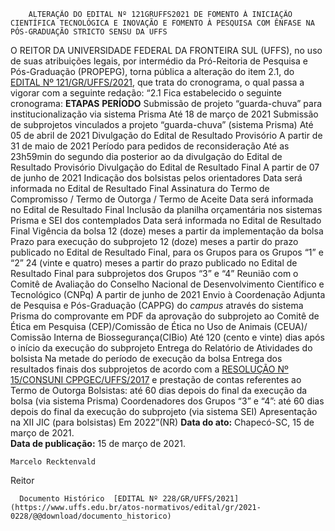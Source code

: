         ALTERAÇÃO DO EDITAL Nº 121GRUFFS2021 DE FOMENTO À INICIAÇÃO CIENTÍFICA TECNOLÓGICA E INOVAÇÃO E FOMENTO À PESQUISA COM ÊNFASE NA PÓS-GRADUAÇÃO STRICTO SENSU DA UFFS  

 O REITOR DA UNIVERSIDADE FEDERAL DA FRONTEIRA SUL (UFFS), no uso de suas atribuições legais, por intermédio da Pró-Reitoria de Pesquisa e Pós-Graduação (PROPEPG), torna pública a alteração do item 2.1, do [EDITAL Nº 121/GR/UFFS/2021](https://www.uffs.edu.br/atos-normativos/edital/gr/2021-0121), que trata do cronograma, o qual passa a vigorar com a seguinte redação: “2.1 Fica estabelecido o seguinte cronograma:     **ETAPAS**   **PERÍODO**     Submissão de projeto “guarda-chuva” para institucionalização via sistema Prisma   Até 18 de março de 2021     Submissão de subprojetos vinculados a projeto “guarda-chuva” (sistema Prisma)   Até 05 de abril de 2021     Divulgação do Edital de Resultado Provisório   A partir de 31 de maio de 2021     Período para pedidos de reconsideração   Até as 23h59min do segundo dia posterior ao da divulgação do Edital de Resultado Provisório     Divulgação do Edital de Resultado Final   A partir de 07 de junho de 2021     Indicação dos bolsistas pelos orientadores   Data será informada no Edital de Resultado Final     Assinatura do Termo de Compromisso / Termo de Outorga / Termo de Aceite   Data será informada no Edital de Resultado Final     Inclusão da planilha orçamentária nos sistemas Prisma e SEI dos contemplados   Data será informada no Edital de Resultado Final     Vigência da bolsa   12 (doze) meses a partir da implementação da bolsa     Prazo para execução do subprojeto   12 (doze) meses a partir do prazo publicado no Edital de Resultado Final, para os Grupos para os Grupos “1” e “2” 24 (vinte e quatro) meses a partir do prazo publicado no Edital de Resultado Final para subprojetos dos Grupos “3” e “4”     Reunião com o Comitê de Avaliação do Conselho Nacional de Desenvolvimento Científico e Tecnológico (CNPq)   A partir de junho de 2021     Envio à Coordenação Adjunta de Pesquisa e Pós-Graduação (CAPPG) do *campus*  através do sistema Prisma do comprovante em PDF da aprovação do subprojeto ao Comitê de Ética em Pesquisa (CEP)/Comissão de Ética no Uso de Animais (CEUA)/ Comissão Interna de Biossegurança(CIBio)   Até 120 (cento e vinte) dias após o início da execução do subprojeto     Entrega do Relatório de Atividades do bolsista   Na metade do período de execução da bolsa     Entrega dos resultados finais dos subprojetos de acordo com a [RESOLUÇÃO Nº 15/CONSUNI CPPGEC/UFFS/2017](https://www.uffs.edu.br/atos-normativos/resolucao/consunicppgec/2017-0015) e prestação de contas referentes ao Termo de Outorga   Bolsistas: até 60 dias depois do final da execução da bolsa (via sistema Prisma) Coordenadores dos Grupos “3” e “4”: até 60 dias depois do final da execução do subprojeto (via sistema SEI)     Apresentação na XII JIC (para bolsistas)   Em 2022”(NR)              **Data do ato:** Chapecó-SC, 15 de março de 2021.   
 **Data de publicação:**  15 de março de 2021. 

    Marcelo Recktenvald   
 Reitor 

      Documento Histórico  [EDITAL Nº 228/GR/UFFS/2021](https://www.uffs.edu.br/atos-normativos/edital/gr/2021-0228/@@download/documento_historico)     
      